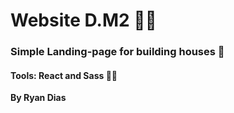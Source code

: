 # Website D.M2 🚀✨

<h3>Simple Landing-page for building houses  🚧 </h3>

<h4>Tools: React and Sass  💅🏽</h4>

<p><strong>By Ryan Dias</strong></p>
